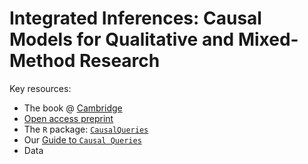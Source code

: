 # Integrated Inferences: Causal Models for Qualitative and Mixed-Method Research

Key resources:

* The book @ [Cambridge](https://www.cambridge.org/core/books/integrated-inferences/45B07964AD4718A74CDE3E35A31F26FA)
* [Open access preprint](https://macartan.github.io/integrated_inferences/)
* The `R` package: [`CausalQueries`](https://integrated-inferences.github.io/CausalQueries/)
* Our [Guide to `Causal Queries`](https://integrated-inferences.github.io/guide/)
* Data






